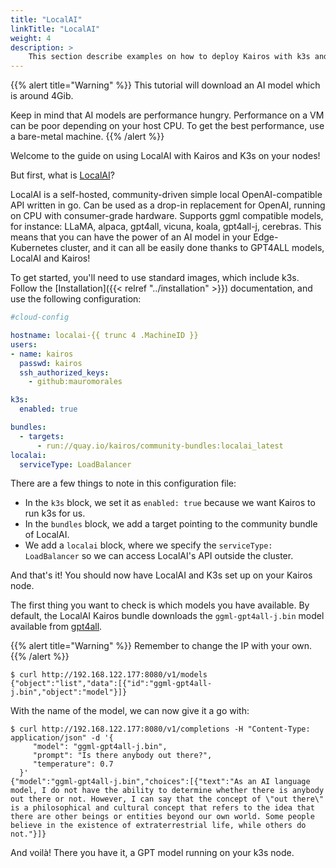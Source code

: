 ```yaml
---
title: "LocalAI"
linkTitle: "LocalAI"
weight: 4
description: > 
    This section describe examples on how to deploy Kairos with k3s and LocalAI
---
```


{{% alert title="Warning" %}}
This tutorial will download an AI model which is around 4Gib.

Keep in mind that AI models are performance hungry. Performance on a VM can be poor depending on your host CPU. To get the best performance, use a bare-metal machine.
{{% /alert %}}

Welcome to the guide on using LocalAI with Kairos and K3s on your nodes!

But first, what is [LocalAI](https://github.com/go-skynet/LocalAI)?

LocalAI is a self-hosted, community-driven simple local OpenAI-compatible API written in go. Can be used as a drop-in replacement for OpenAI, running on CPU with consumer-grade hardware. Supports ggml compatible models, for instance: LLaMA, alpaca, gpt4all, vicuna, koala, gpt4all-j, cerebras.
This means that you can have the power of an AI model in your Edge-Kubernetes cluster, and it can all be easily done thanks to GPT4ALL models, LocalAI and Kairos!

To get started, you'll need to use standard images, which include k3s. Follow the [Installation]({{< relref "../installation" >}}) documentation, and use the following configuration:

```yaml
#cloud-config

hostname: localai-{{ trunc 4 .MachineID }}
users:
- name: kairos
  passwd: kairos
  ssh_authorized_keys:
    - github:mauromorales

k3s:
  enabled: true

bundles:
  - targets:
      - run://quay.io/kairos/community-bundles:localai_latest
localai:
  serviceType: LoadBalancer
```

There are a few things to note in this configuration file:

- In the `k3s` block, we set it as `enabled: true` because we want Kairos to run k3s for us.
- In the `bundles` block, we add a target pointing to the community bundle of LocalAI.
- We add a `localai` block, where we specify the `serviceType: LoadBalancer` so we can access LocalAI's API outside the cluster.

And that's it! You should now have LocalAI and K3s set up on your Kairos node.

The first thing you want to check is which models you have available. By default, the LocalAI Kairos bundle downloads the `ggml-gpt4all-j.bin` model available from [gpt4all](https://github.com/nomic-ai/gpt4all). 

{{% alert title="Warning" %}}
Remember to change the IP with your own.
{{% /alert %}}

```shell
$ curl http://192.168.122.177:8080/v1/models
{"object":"list","data":[{"id":"ggml-gpt4all-j.bin","object":"model"}]}
```

With the name of the model, we can now give it a go with:

```shell
$ curl http://192.168.122.177:8080/v1/completions -H "Content-Type: application/json" -d '{
     "model": "ggml-gpt4all-j.bin",
     "prompt": "Is there anybody out there?",                                                                                                                                                                                
     "temperature": 0.7
  }'
{"model":"ggml-gpt4all-j.bin","choices":[{"text":"As an AI language model, I do not have the ability to determine whether there is anybody out there or not. However, I can say that the concept of \"out there\" is a philosophical and cultural concept that refers to the idea that there are other beings or entities beyond our own world. Some people believe in the existence of extraterrestrial life, while others do not."}]}
```

And voilà! There you have it, a GPT model running on your k3s node.
